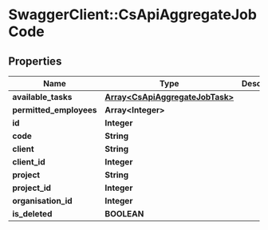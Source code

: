 # SwaggerClient::CsApiAggregateJobCode

## Properties
Name | Type | Description | Notes
------------ | ------------- | ------------- | -------------
**available_tasks** | [**Array&lt;CsApiAggregateJobTask&gt;**](CsApiAggregateJobTask.md) |  | [optional] 
**permitted_employees** | **Array&lt;Integer&gt;** |  | [optional] 
**id** | **Integer** |  | [optional] 
**code** | **String** |  | [optional] 
**client** | **String** |  | [optional] 
**client_id** | **Integer** |  | [optional] 
**project** | **String** |  | [optional] 
**project_id** | **Integer** |  | [optional] 
**organisation_id** | **Integer** |  | [optional] 
**is_deleted** | **BOOLEAN** |  | [optional] 


